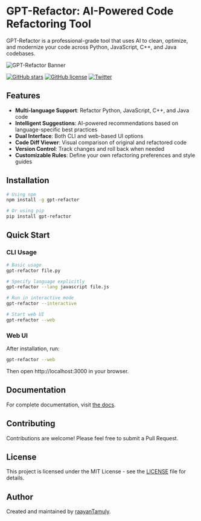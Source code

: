 # GPT-Refactor: AI-Powered Code Refactoring Tool

GPT-Refactor is a professional-grade tool that uses AI to clean, optimize, and modernize your code across Python, JavaScript, C++, and Java codebases.

![GPT-Refactor Banner](assets/banner.png)

[![GitHub stars](https://img.shields.io/github/stars/SirCodeKnight/gpt-refactor.svg)](https://github.com/SirCodeKnight/gpt-refactor/stargazers)
[![GitHub license](https://img.shields.io/github/license/SirCodeKnight/gpt-refactor.svg)](https://github.com/SirCodeKnight/gpt-refactor/blob/main/LICENSE)
[![Twitter](https://img.shields.io/twitter/url/https/github.com/SirCodeKnight/gpt-refactor.svg?style=social)](https://twitter.com/intent/tweet?text=Check%20out%20GPT-Refactor:%20https://github.com/SirCodeKnight/gpt-refactor)

## Features

- **Multi-language Support**: Refactor Python, JavaScript, C++, and Java code
- **Intelligent Suggestions**: AI-powered recommendations based on language-specific best practices
- **Dual Interface**: Both CLI and web-based UI options
- **Code Diff Viewer**: Visual comparison of original and refactored code
- **Version Control**: Track changes and roll back when needed
- **Customizable Rules**: Define your own refactoring preferences and style guides

## Installation

```bash
# Using npm
npm install -g gpt-refactor

# Or using pip
pip install gpt-refactor
```

## Quick Start

### CLI Usage

```bash
# Basic usage
gpt-refactor file.py

# Specify language explicitly
gpt-refactor --lang javascript file.js

# Run in interactive mode
gpt-refactor --interactive

# Start web UI
gpt-refactor --web
```

### Web UI

After installation, run:

```bash
gpt-refactor --web
```

Then open http://localhost:3000 in your browser.

## Documentation

For complete documentation, visit [the docs](https://sircodeknight.github.io/gpt-refactor/).

## Contributing

Contributions are welcome! Please feel free to submit a Pull Request.

## License

This project is licensed under the MIT License - see the [LICENSE](LICENSE) file for details.

## Author

Created and maintained by [raayanTamuly](https://github.com/raayanTamuly).